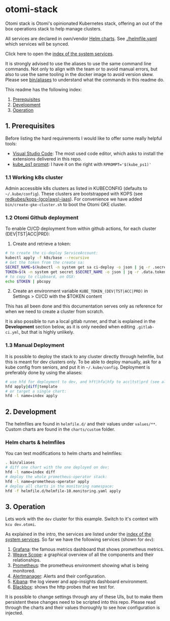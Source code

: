 # otomi-stack

Otomi stack is Otomi's opinionated Kubernetes stack, offering an out of the box operations stack to help manage clusters.

All services are declared in own/vendor [Helm charts](https://helm.sh). See [./helmfile.yaml](./helmfile.yaml) which services will be synced.

Click here to open the [index of the system services](https://index-dev.k8s.otomi.cloud).

It is strongly advised to use the aliases to use the same command line commands. Not only to align with the team or to avoid manual errors, but also to use the same tooling in the docker image to avoid version skew. Please see [bin/aliases](bin/aliases) to understand what the commands in this readme do.

This readme has the following index:

1. [Prerequisites](#1-prerequisites)
2. [Development](#2-development)
3. [Operation](#3-operation)

## 1. Prerequisites

Before listing the hard requirements I would like to offer some really helpful tools:

- [Visual Studio Code](https://code.visualstudio.com): The most used code editor, which asks to install the extensions delivered in this repo.
- [kube_ps1 prompt](https://github.com/jonmosco/kube-ps1): I have it on the right with `RPROMPT='$(kube_ps1)'`

### 1.1 Working k8s cluster

Admin accessible k8s clusters as listed in KUBECONFIG (defaults to `~/.kube/config`). These clusters are bootstrapped with KOPS (see [redkubes/kops-(gcp|aws)-iaas](https://github.com/redkubes/kops-gce-iaas)).
For convenience we have added `bin/create-gke-cluster.sh` to boot the Otomi GKE cluster.

### 1.2 Otomi Github deployment

To enable CI/CD deployment from within github actions, for each cluster (DEV|TST|ACC|PRD):

1. Create and retrieve a token:

```bash
# to create the ci-deploy ServiceAccount:
kubectl apply -f k8s/base --recursive
# Get the token from the create sa:
SECRET_NAME=$(kubectl -n system get sa ci-deploy -o json | jq -r .secrets[].name)
TOKEN=$(k -n system get secret $SECRET_NAME -o json | jq -r .data.token)
# to copy to clipboard, on OSX:
echo $TOKEN | pbcopy
```

2. Create an environment variable `KUBE_TOKEN_(DEV|TST|ACC|PRD)` in Settings > CI/CD with the \$TOKEN content

This has all been done and this documentation serves only as reference for when we need to create a cluster from scratch.

It is also possible to run a local gitlab runner, and that is explained in the **Development** section below, as it is only needed when editing `.gitlab-ci.yml`, but that is highly unlikely.

### 1.3 Manual Deployment

It is possible to deploy the stack to any cluster directly through helmfile, but this is meant for dev clusters only.
To be able to deploy manually, ask for a kube config from seniors, and put it in `~/.kube/config`.
Deployment is preferably done by using the aliases:

```bash
# use hfd for deployment to dev, and hft|hfa|hfp to acc|tst|prd (see aliases!)
hfd apply|diff|template
# or target a single chart:
hfd -l name=index apply
```

## 2. Development

The helmfiles are found in `helmfile.d/` and their values under `values/**`.
Custom charts are found in the `charts/custom` folder.

### Helm charts & helmfiles

You can test modifications to helm charts and helmfiles:

```bash
. bin/aliases
# diff one chart with the one deployed on dev:
hfd -l name=index diff
# deploy the whole prometheus-operator stack:
hfd -l name=prometheus-operator apply
# deploy all charts in the monitoring namespace:
hfd -f helmfile.d/helmfile-10.monitoring.yaml apply
```

## 3. Operation

Lets work with the `dev` cluster for this example. Switch to it's context with `kcu dev.otomi`.

As explained in the intro, the services are listed under the [index of the system services](https://index-dev.k8s.otomi.cloud).
So far we have the following services (shown for `dev`):

1. [Grafana](https://grafana-dev.k8s.otomi.cloud): the famous metrics dashboard that shows prometheus metrics.
2. [Weave Scope](https://weave-dev.k8s.otomi.cloud): a graphical overview of all the components and their relationships.
3. [Prometheus](https://prom-dev.k8s.otomi.cloud/targets): the prometheus environment showing what is being monitored.
4. [Alertmanager](https://alerts-dev.k8s.otomi.cloud/): Alerts and their configuration.
5. [Kibana](https://kibana-dev.k8s.otomi.cloud): the log viewer and app-insights dashboard environment.
6. [Blackbox](https://blackbox-dev.k8s.otomi.cloud): shows the http probes that we test for.

It is possible to change settings through any of these UIs, but to make them persistent these changes need to be scripted into this repo. Please read through the charts and their values thoroughly to see how configuration is injected.
